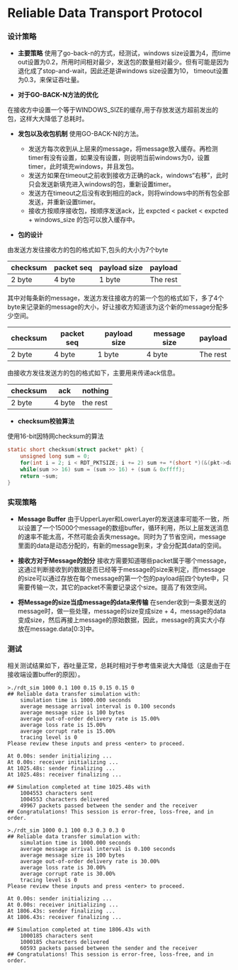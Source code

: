 # Reliable Data Transport Protocol

### 设计策略
- **主要策略**
使用了go-back-n的方式，经测试，windows size设置为4，而time out设置为0.2，所用时间相对最少，发送包的数量相对最少。但有可能是因为退化成了stop-and-wait，因此还是讲windows size设置为10， timeout设置为0.3，来保证吞吐量。

- **对于GO-BACK-N方法的优化**

在接收方中设置一个等于WINDOWS_SIZE的缓存,用于存放发送方超前发出的包，这样大大降低了总耗时。

- **发包以及收包机制** 使用GO-BACK-N的方法。
  - 发送方每次收到从上层来的message，将message放入缓存。再检测timer有没有设置，如果没有设置，则说明当前windows为0，设置timer，此时填充windows，并且发包。
  - 发送方如果在timeout之前收到接收方正确的ack，windows“右移”，此时只会发送新填充进入windows的包，重新设置timer。
  - 发送方在timeout之后没有收到相应的ack，则将windows中的所有包全部发送，并重新设置timer。
  - 接收方按顺序接收包，按顺序发送ack，比 expcted < packet < expcted + windows_size 的包可以放入缓存中。

-  **包的设计**

由发送方发往接收方的包的格式如下,包头的大小为7个byte

|checksum|packet seq|payload size|payload|
|-|-|-|-|
|2 byte|4 byte|1 byte|The rest|

其中对每条新的message，发送方发往接收方的第一个包的格式如下，多了4个byte来记录新的message的大小，好让接收方知道该为这个新的message分配多少空间。

|checksum|packet seq|payload size|message size |payload|
|-|-|-|-|-|
|2 byte|4 byte|1 byte|4 byte|The rest|

由接收方发往发送方的包的格式如下，主要用来传递ack信息。

|checksum|ack|nothing|
|-|-|-|
|2 byte|4 byte|the rest|

- **checksum校验算法**

使用16-bit因特网checksum的算法
```c
static short checksum(struct packet* pkt) {
    unsigned long sum = 0;
    for(int i = 2; i < RDT_PKTSIZE; i += 2) sum += *(short *)(&(pkt->data[i]));
    while(sum >> 16) sum = (sum >> 16) + (sum & 0xffff);
    return ~sum;
}
```

### 实现策略
- **Message Buffer** 由于UpperLayer和LowerLayer的发送速率可能不一致，所以设置了一个15000个message的数组buffer，循环利用，所以上层发送消息的速率不能太高，不然可能会丢失message。同时为了节省空间，message里面的data是动态分配的，有新的message到来，才会分配其data的空间。


- **接收方对于Message的划分** 接收方需要知道哪些packet属于哪个message，这通过判断接收到的数据是否已经等于message的size来判定，而message的size可以通过存放在每个message的第一个包的payload前四个byte中，只需要传输一次，其它的packet不需要记录这个size。提高了有效空间。

- **将Message的size当成message的data来传输** 在sender收到一条要发送的message时，做一些处理，message的size变成size + 4，message的data变成size，然后再接上message的原始数据，因此，message的真实大小存放在message.data[0:3]中。


### 测试
相关测试结果如下，吞吐量正常，总耗时相对于参考值来说大大降低（这是由于在接收端设置buffer的原因）。

```shell
>./rdt_sim 1000 0.1 100 0.15 0.15 0.15 0
## Reliable data transfer simulation with:
	simulation time is 1000.000 seconds
	average message arrival interval is 0.100 seconds
	average message size is 100 bytes
	average out-of-order delivery rate is 15.00%
	average loss rate is 15.00%
	average corrupt rate is 15.00%
	tracing level is 0
Please review these inputs and press <enter> to proceed.

At 0.00s: sender initializing ...
At 0.00s: receiver initializing ...
At 1025.48s: sender finalizing ...
At 1025.48s: receiver finalizing ...

## Simulation completed at time 1025.48s with
	1004553 characters sent
	1004553 characters delivered
	49967 packets passed between the sender and the receiver
## Congratulations! This session is error-free, loss-free, and in order.
```

```shell
>./rdt_sim 1000 0.1 100 0.3 0.3 0.3 0
## Reliable data transfer simulation with:
	simulation time is 1000.000 seconds
	average message arrival interval is 0.100 seconds
	average message size is 100 bytes
	average out-of-order delivery rate is 30.00%
	average loss rate is 30.00%
	average corrupt rate is 30.00%
	tracing level is 0
Please review these inputs and press <enter> to proceed.

At 0.00s: sender initializing ...
At 0.00s: receiver initializing ...
At 1806.43s: sender finalizing ...
At 1806.43s: receiver finalizing ...

## Simulation completed at time 1806.43s with
	1000185 characters sent
	1000185 characters delivered
	60593 packets passed between the sender and the receiver
## Congratulations! This session is error-free, loss-free, and in order.
```
